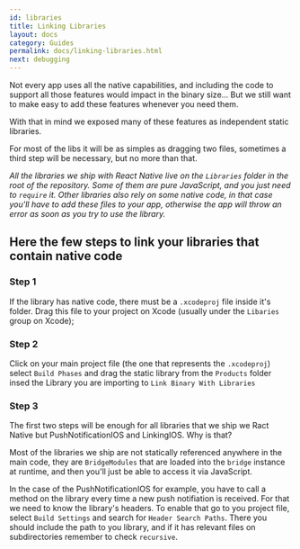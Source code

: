 ```yaml
---
id: libraries
title: Linking Libraries
layout: docs
category: Guides
permalink: docs/linking-libraries.html
next: debugging
---
```


Not every app uses all the native capabilities, and including the code to support
all those features would impact in the binary size... But we still want to make
easy to add these features whenever you need them.

With that in mind we exposed many of these features as independent static libraries.

For most of the libs it will be as simples as dragging two files, sometimes a third
step will be necessary, but no more than that.

_All the libraries we ship with React Native live on the `Libraries` folder in
the root of the repository. Some of them are pure JavaScript, and you just need
to `require` it. Other libraries also rely on some native code, in that case
you'll have to add these files to your app, otherwise the app will throw an
error as soon as you try to use the library._

## Here the few steps to link your libraries that contain native code

### Step 1

If the library has native code, there must be a `.xcodeproj` file inside it's
folder.
Drag this file to your project on Xcode (usually under the `Libaries` group
on Xcode);

### Step 2

Click on your main project file (the one that represents the `.xcodeproj`)
select `Build Phases` and drag the static library from the `Products` folder
insed the Library you are importing to `Link Binary With Libraries`

### Step 3

The first two steps will be enough for all libraries that we ship we Ract Native
but PushNotificationIOS and LinkingIOS. Why is that?

Most of the libraries we ship are not statically referenced anywhere in the
main code, they are `BridgeModules` that are loaded into the `bridge` instance
at runtime, and then you'll just be able to access it via JavaScript.

In the case of the PushNotificationIOS for example, you have to call a method
on the library every time a new push notifiation is received.
For that we need to know the library's headers. To enable that go to you project
file, select `Build Settings` and search for `Header Search Paths`. There
you should include the path to you library, and if it has relevant files on
subdirectories remember to check `recursive`.
